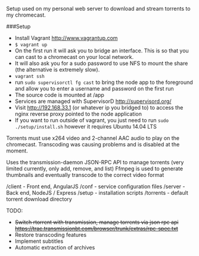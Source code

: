 Setup used on my personal web server to download and stream torrents to my chromecast.

###Setup

 - Install Vagrant http://www.vagrantup.com
 - `$ vagrant up`
 - On the first run it will ask you to bridge an interface. This is so that you can cast to a chromecast
 on your local network.
 - It will also ask you for a sudo password to use NFS to mount the share (the alternative is extremely slow).
 - `vagrant ssh`
 - run `sudo supervisorctl fg cast` to bring the node app to the foreground and allow you to enter a username
 and password on the first run
 - The source code is mounted at /app
 - Services are managed with SupervisorD http://supervisord.org/
 - Visit http://192.168.33.1 (or whatever ip you bridged to) to access the nginx reverse proxy pointed to the node application
 - If you want to run outside of vagrant, you just need to run `sudo ./setup/install.sh` however it requires Ubuntu 14.04 LTS

Torrents must use x264 video and 2-channel AAC audio to play on the chromecast.  Transcoding was causing problems 
and is disabled at the moment.

Uses the transmission-daemon JSON-RPC API to manage torrents (very limited currently, only add, remove, and list)
Ffmpeg is used to generate thumbnails and eventually transcode to the correct video format

/client - Front end, AngularJS
/conf - service configuration files
/server - Back end, NodeJS / Express
/setup - installation scripts
/torrents - default torrent download directory

TODO:

 - ~~Switch rtorrent with transmission, manage torrents via json rpc api https://trac.transmissionbt.com/browser/trunk/extras/rpc-spec.txt~~
 - Restore transcoding features
 - Implement subtitles
 - Automatic extraction of archives